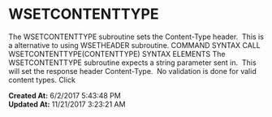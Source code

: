 # WSETCONTENTTYPE

The WSETCONTENTTYPE subroutine sets the Content-Type header.  This is a alternative to using WSETHEADER subroutine. COMMAND SYNTAX CALL WSETCONTENTTYPE(CONTENTTYPE) SYNTAX ELEMENTS The WSETCONTENTTYPE subroutine expects a string parameter sent in.  This will set the response header Content-Type.  No validation is done for valid content types. Click   

**Created At:** 6/2/2017 5:43:48 PM  
**Updated At:** 11/21/2017 3:23:21 AM  

